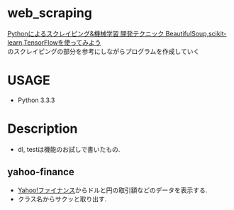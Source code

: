 # web_scraping
[Pythonによるスクレイピング&機械学習 開発テクニック BeautifulSoup,scikit-learn,TensorFlowを使ってみよう](https://goo.gl/wZ5yDj)  
のスクレイピングの部分を参考にしながらプログラムを作成していく

# USAGE
* Python 3.3.3

# Description
* dl, testは機能のお試しで書いたもの.
## yahoo-finance
  * [Yahoo!ファイナンス](http://stocks.finance.yahoo.co.jp/)からドルと円の取引額などのデータを表示する.
  * クラス名からサクッと取り出す.
